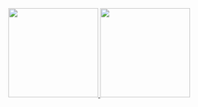 <div>
  <a href="https://github.com/diogenesdie">
  <img height="180em" src="https://github-readme-stats-sigma-five.vercel.app/api?username=diogenesdie&show_icons=true&theme=dracula&include_all_commits=true&count_private=true"/>
  <img height="180em" src="https://github-readme-stats-sigma-five.vercel.app/api/top-langs/?username=diogenesdie&layout=compact&langs_count=16&theme=dracula"/>
</div>
